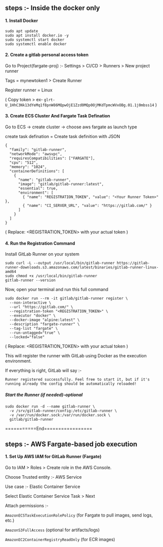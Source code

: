 ## steps :- Inside the docker only


#### 1. Install Docker

```
sudo apt update
sudo apt install docker.io -y
sudo systemctl start docker
sudo systemctl enable docker
```

#### 2. Create a gitlab personal access token

Go to Project(fargate-proj) :- Settings > CI/CD > Runners > New project runner

Tags = mynewtoken1  >  Create Runner

Register runner = Linux

( Copy token > ex- `glrt-U_1HhC3Nk13dYeMq1f8pnW86MQpwOjE1Zzd0MQp0OjMKdTpmcWVxOBg.01.1j0mbss14` )


#### 3. Create ECS Cluster And Fargate Task Defination

Go to ECS -> create cluster -> choose aws fargate as launch type

create task defination = Create task definition with JSON


```
{
  "family": "gitlab-runner",
  "networkMode": "awsvpc",
  "requiresCompatibilities": ["FARGATE"],
  "cpu": "512",
  "memory": "1024",
  "containerDefinitions": [
    {
      "name": "gitlab-runner",
      "image": "gitlab/gitlab-runner:latest",
      "essential": true,
      "environment": [
        { "name": "REGISTRATION_TOKEN", "value": "<Your Runner Token>" },
        { "name": "CI_SERVER_URL", "value": "https://gitlab.com/" }
      ]
    }
  ]
}
```

( Replace: <REGISTRATION_TOKEN> with your actual token )


#### 4. Run the Registration Command

Install GitLab Runner on your system

```
sudo curl -L --output /usr/local/bin/gitlab-runner https://gitlab-runner-downloads.s3.amazonaws.com/latest/binaries/gitlab-runner-linux-amd64
sudo chmod +x /usr/local/bin/gitlab-runner
gitlab-runner --version
```

Now, open your terminal and run this full command

```
sudo docker run --rm -it gitlab/gitlab-runner register \
  --non-interactive \
  --url "https://gitlab.com/" \
  --registration-token "<REGISTRATION_TOKEN>" \
  --executor "docker" \
  --docker-image "alpine:latest" \
  --description "fargate-runner" \
  --tag-list "fargate" \
  --run-untagged="true" \
  --locked="false"
```

( Replace: <REGISTRATION_TOKEN> with your actual token )

This will register the runner with GitLab using Docker as the execution environment.

If everything is right, GitLab will say :- 

`Runner registered successfully. Feel free to start it, but if it's running already the config should be automatically reloaded!`

##### Start the Runner (if needed)-optional

```
sudo docker run -d --name gitlab-runner \
  -v /srv/gitlab-runner/config:/etc/gitlab-runner \
  -v /var/run/docker.sock:/var/run/docker.sock \
  gitlab/gitlab-runner
```



===========End=================



## steps :- AWS Fargate-based job execution


#### 1. Set Up AWS IAM for GitLab Runner (Fargate)

Go to IAM > Roles > Create role in the AWS Console.

Choose Trusted entity :- AWS Service

Use case :- Elastic Container Service

Select Elastic Container Service Task > Next

Attach permissions :- 

`AmazonECSTaskExecutionRolePolicy` (for Fargate to pull images, send logs, etc.)

`AmazonS3FullAccess` (optional for artifacts/logs)

`AmazonEC2ContainerRegistryReadOnly` (for ECR images)





